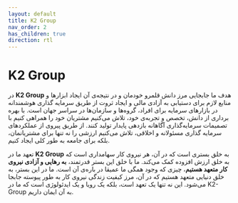 ```yaml
---
layout: default
title: K2 Group
nav_order: 2
has_children: true
direction: rtl
---
```


# K2 Group

در **K2 Group** هدف ما جابجایی مرز دانش قلمرو خودمان و در نتیجه‌ی آن ایجاد ابزارها و منابع لازم برای دستیابی به آزادی مالی و ایجاد ثروت از طریق سرمایه گذاری هوشمندانه در بازارهای سرمایه برای افراد، گروه‌ها و سازمان‌ها در سراسر جهان است. با بهره برداری از دانش، تخصص و تجربه‌ی خود، تلاش می‌کنیم مشتریان خود را همراهی کنیم با تصمیمات سرمایه‌گذاری آگاهانه بازدهی پایدار تولید کنند. از طریق پیروی از عملکردهای سرمایه گذاری مسئولانه و اخلاقی، تلاش می‌کنیم ارزشی را نه تنها برای مشتریانمان، بلکه برای جامعه به طور کلی ایجاد کنیم.

تعهد ما در **K2 Group** به خلق بستری است که در آن، هر نیروی کار سهامداری است که به خلق ارزش افزوده کمک می‌کند. ما با خلق این بستر قدرتمند، **به رهایی و آزادی نیروی کار متعهد هستیم**، چیزی که وجود همگی ما عمیقا در باره‌ی آن است. ما در این بستر، به خلق دنیایی متعهد هستیم که در آن، مرز کیفیت زندگی نیروی کار به طور پیوسته جابجا می‌شود. این نه تنها یک تعهد است، بلکه یک رویا و یک ایدئولوژی است که ما در K2-Group به آن ایمان داریم.
